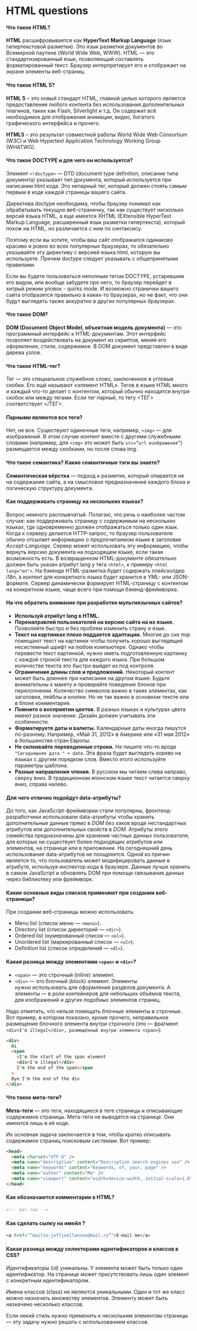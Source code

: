 # HTML questions

#### Что такое HTML?

**HTML** расшифровывается как **HyperText Markup Language** (язык гипертекстовой разметки). Это язык разметки документов во Всемирной паутине (World Wide Web, WWW). HTML — это стандартизированный язык, позволяющий составлять форматированный текст. Браузер интерпретирует его и отображает на экране элементы веб-страниц.

#### Что такое HTML 5?

**HTML 5** – это новый стандарт HTML, главной целью которого является предоставление любого контента без использования дополнительных плагинов, таких как Flash, Silverlight и т.д. Он содержит всё необходимое для отображения анимации, видео, богатого графического интерфейса и прочего.

**HTML5** – это результат совместной работы World Wide Web Consortium (W3C) и Web Hypertext Application Technology Working Group (WHATWG).

#### Что такое DOCTYPE и для чего он используется?

Элемент `<!doctype>` — DTD (document type definition, описание типа документа) указывает тип документа, который используется при написании html кода. Это непарный тег, который должен стоять самым первым в коде каждой страницы вашего сайта.

Директива doctype необходима, чтобы браузер понимал как обрабатывать текущую веб-страничку, так как существует несколько версий языка HTML, а еще имеется XHTML (EXtensible HyperText Markup Language, расширенный язык разметки гипертекста), который похож на HTML, но различается с ним по синтаксису.

Поэтому если вы хотите, чтобы ваш сайт отображался одинаково красиво и ровно во всех популярных браузерах, то обязательно указывайте эту директиву с версией языка html, которую вы используете. Причем doctype следует указывать с общепринятыми правилами.

Если вы будете пользоваться неполным тегом DOCTYPE, устаревшим его видом, или вообще забудете про него, то браузер перейдет в хитрый режим уловок - quirks mode. И возможно странички вашего сайта отобразятся правильно в каких-то браузерах, но не факт, что они будут выглядеть также аккуратно в других популярных браузерах.

#### Что такое DOM?

**DOM (Document Object Model, объектная модель документа)** — это программный интерфейс к HTML-документам. Этот интерфейс позволяет воздействовать на документ из скриптов, меняя его оформление, стили, содержимое. В DOM документ представлен в виде дерева узлов.

#### Что такое HTML-тег?

Тег — это специальное служебное слово, заключенное в угловые скобки. Его ещё называют «элемент HTML». Тегов в языке HTML много и каждый что-то делает с контентом, который обычно находится внутри скобок или между тегами.
Если тег парный, то тегу <ТЕГ> соответствует </ТЕГ>.

#### Парными являются все теги?

Нет, не все. Существуют одиночные теги, например, `<img>` — для изображений. В этом случае контент вместе с другими служебными словами (например, для `<img>` это может быть `src=”url изображения”`) размещается между скобками, но после слова img.

#### Что такое семантика? Какие семантичные тэги вы знаете?

**Семантическая вёрстка** — подход к разметке, который опирается не на содержание сайта, а на смысловое
предназначение каждого блока и логическую структуру документа.

#### Как поддерживать страницу на нескольких языках?

Вопрос немного расплывчатый. Полагаю, что речь о наиболее частом случае: как поддерживать страницу с содержимым на нескольких языках, где одновременно должен отображаться только один язык.
Когда к серверу делается HTTP-запрос, то браузер пользователя обычно отсылает информацию о предпочитаемом языке в заголовке _Accept-Language_. Сервер может использовать эту информацию, чтобы вернуть версию документа на подходящем языке, если такая возможность есть. В возвращенном HTML-документе обязательно должен быть указан атрибут lang у тега `<html>`, к примеру `<html lang="en">`.
На бэкенде HTML-разметка будет содержать плейсхолдер i18n, а контент для конкретного языка будет хранится в YML- или JSON-формате. Сервер динамически формирует HTML-страницу с контентом на конкретном языке, чаще всего при помощи бэкенд-фреймворка.

#### На что обратить внимание при разработке мультиязычных сайтов?

- **Используй атрибут lang в HTML.**
- **Перенаправляй пользователей на версию сайта на их языке.**
  Позволяйте быстро и без проблем изменить страну и язык.
- **Текст на картинках плохо поддается адаптации.** Многие до сих пор помещают текст на картинки чтобы получить хорошо выглядящий несистемный шрифт на любом компьютере. Однако чтобы перевести текст картинкой, нужно иметь подготовленную картинку с каждой строкой текста для каждого языка. При большом количестве текста это быстро выйдет из под контроля.
- **Ограничение длины слов и предложений.**
  Некоторый контент может быть длиннее при написании на другом языке. Будьте внимательны к макету и проверяйте поведение блоков при переполнении. Количество символов важно в таких элементах, как заголовки, лейблы и кнопки. Но не так важно в основном тексте или в блоке комментария.
- **Помните о восприятии цветов.** В разных языках и культурах цвета имеют разное значение. Дизайн должен учитывать эти особенности.
- **Форматируете даты и валюты.** Календарные даты иногда пишутся по-разному. Например, «Май 31, 2012» в Америке или «31 мая 2012» в большинстве стран Европы.
- **Не склеивайте переведенные строки.**
  Не пишите что-то вроде `"Сегодняшняя дата " + date`. Эта фраза будет выглядеть коряво на языках с другим порядком слов. Вместо этого используйте параметры шаблона.
- **Разные направления чтения.** В русском мы читаем слева направо, сверху вниз. В традиционном японском языке текст читается сверху вниз, справа налево.

#### Для чего отлично подойдут data-атрибуты?

До того, как JavaScript-фреймворки стали популярны, фронтенд-разработчики использовали data-атрибуты чтобы хранить дополнительные данные прямо в _DOM_ без хаков вроде нестандартных атрибутов или дополнительных свойств в _DOM_. Атрибуты этого семейства предназначены для хранения частных данных пользователя, для которых не существует более подходящих атрибутов или элементов, на странице или в приложении.
На сегодняшний день использование data-атрибутов не поощряется. Одной из причин является то, что пользователь может модифицировать данные в атрибуте, используя инспектор кода в браузере. Данные лучше хранить в самом JavaScript и обновлять DOM при помощи связывания данных через библиотеку или фреймворк.

#### Какие основные виды списков применяют при создании веб-страницы?

При создании веб-страницы можно использовать:

- Menu list (список меню — `<menu>`).
- Directory list (список директорий — `<dir>`).
- Ordered list (нумерованный список — `<ol>`).
- Unordered list (маркированный список — `<ul>`).
- Definition list (список определений — `<dl>`).

#### Какая разница между элементами `<span>` и `<div>`?

- `<span>` — это строчный (inline) элемент.
- `<div>` — это блочный (block) элемент.
  Элементы <div> нужно использовать для оформления разделов документа. А элементы <span> — в роли контейнеров для небольших объёмов текста, для изображений и других подобных элементов страниц.

Надо отметить, что нельзя помещать блочные элементы в строчные. Вот пример, в котором показано, кроме прочего, неправильное размещение блочного элемента внутри строчного (это — фрагмент `<div>I'm illegal</div>, размещённый внутри элемента <span>`):

```html
<div>
  Hi
  <span
    >I'm the start of the span element
    <div>I'm illegal</div>
    I'm the end of the span</span
  >
  Bye I'm the end of the div
</div>
```

#### Что такое мета-теги?

**Мета-теги** — это теги, находящиеся в теге страницы <head> и описывающие содержимое страницы. Мета-теги не выводятся на странице. Они имеются лишь в её коде.

Их основная задача заключается в том, чтобы кратко описывать содержимое страниц поисковым системам. Вот пример:

```html
<head>
  <meta charset="UTF-8" />
  <meta name="description" content="Description search engines use" />
  <meta name="keywords" content="Keywords, of, your, page" />
  <meta name="author" content="Me" />
  <meta name="viewport" content="width=device-width, initial-scale=1.0" />
</head>
```

#### Как обозначаются комментарии в HTML?

```html
<!-- вот так -->
```

#### Как сделать сылку на имейл ?

```html
<a href="”mailto:jeffjoellennox@mail.ru”">E-mail me</a>
```

#### Какая разница между селекторами идентификаторов и классов в CSS?

Идентификаторы (id) уникальны. У элемента может быть только один идентификатор. На странице может присутствовать лишь один элемент с конкретным идентификатором.

Имена классов (class) не являются уникальными. Один и тот же класс можно назначать множеству элементов. Элементу может быть назначено несколько классов.

Если некий стиль нужно применить к нескольким элементам страницы — эту задачу нужно решать с использованием классов.
